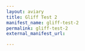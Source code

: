 ```yaml
---
layout: aviary
title: Gliff Test 2
manifest_name: gliff-test-2
permalink: gliff-test-2
external_manifest_url: 

---
```

<!-- Add an essay or interpretive material below this line,
using HTML or markdown.  Do not modify this file above this line -->
